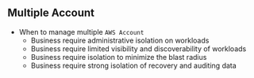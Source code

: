 ## Multiple Account

- When to manage multiple `AWS Account`
  - Business require administrative isolation on workloads
  - Business require limited visibility and discoverability of workloads
  - Business require isolation to minimize the blast radius
  - Business require strong isolation of recovery and auditing data
